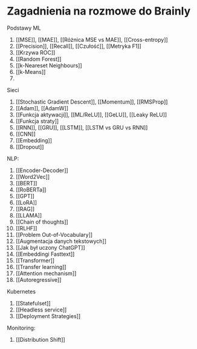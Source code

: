 # Zagadnienia na rozmowe do Brainly

Podstawy ML

1. [[MSE]], [[MAE]], [[Różnica MSE vs MAE]], [[Cross-entropy]]
2. [[Precision]], [[Recall]], [[Czułość]], [[Metryka F1]] 
4. [[Krzywa ROC]]
5. [[Random Forest]]
6. [[k-Neareset Neighbours]]
7. [[k-Means]]
8. 

Sieci

1. [[Stochastic Gradient Descent]], [[Momentum]], [[RMSProp]]
2. [[Adam]], [[AdamW]]
3. [[Funkcja aktywacji]], [[ML/ReLU]], [[GeLU]], [[Leaky ReLU]]
4. [[Funkcja straty]]
5. [[RNN]], [[GRU]], [[LSTM]], [[LSTM vs GRU vs RNN]]
6. [[CNN]]
7. [[Embedding]]
8. [[Dropout]]

NLP:

1. [[Encoder-Decoder]]
2. [[Word2Vec]]
3. [[BERT]]
4. [[RoBERTa]]
5. [[GPT]]
6. [[LoRA]]
7. [[RAG]]
8. [[LLAMA]]
9. [[Chain of thoughts]]
10. [[RLHF]]
11. [[Problem Out-of-Vocabulary]]
12. [[Augmentacja danych tekstowych]]
13. [[Jak był uczony ChatGPT]]
14. [[Embeddingi Fasttext]]
15. [[Transformer]]
16. [[Transfer learning]]
17. [[Attention mechanism]]
18. [[Autoregressive]]



Kubernetes

1. [[Statefulset]]
2. [[Headless service]]
3. [[Deployment Strategies]]


Monitoring:

1. [[Distribution Shift]]